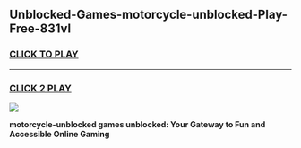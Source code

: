 
## Unblocked-Games-motorcycle-unblocked-Play-Free-831vl
<h3>
<a href="https://premium76.site?title=motorcycle-unblocked&ref=23A">CLICK TO PLAY</a></h3>
<hr>

<h3>
<a href="https://premium76.site?title=motorcycle-unblocked&ref=23A">CLICK 2 PLAY</a>
  
</h3>

<a href="https://premium76.site?title=motorcycle-unblocked&ref=23A"><img src="https://clearcache.store/games.png"></a>


**motorcycle-unblocked games unblocked: Your Gateway to Fun and Accessible Online Gaming**
